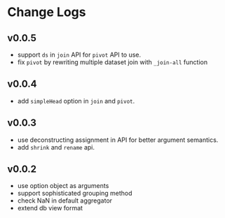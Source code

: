 # Change Logs

## v0.0.5

 - support `ds` in `join` API for `pivot` API to use.
 - fix `pivot` by rewriting multiple dataset join with `_join-all` function


## v0.0.4

 - add `simpleHead` option in `join` and `pivot`.


## v0.0.3

 - use deconstructing assignment in API for better argument semantics.
 - add `shrink` and `rename` api.

 
## v0.0.2

 - use option object as arguments
 - support sophisticated grouping method
 - check NaN in default aggregator
 - extend db view format
